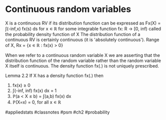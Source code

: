 # Continuous random variables


X is a continuous RV if its distribution function can be expressed as
Fx(X) = ∫(-inf,x) fx(s) ds for x ∊ ℝ
for some integrable function fx: R -> [0, inf) called the probability density function of X
The distribution function of a continuous RV is certainly continuous (it is 'absolutely continuous').
Range of X, Rx = {x ∊ ℝ : fx(x) > 0}

When we refer to a continuous random variable X we are asserting that the distribution function of the random variable rather than the random variable X itself is continuous.
The density function fx(.) is not uniquely prescribed.

Lemma 2.2
If X has a density function fx(.) then  
1. fx(x) ≥ 0  
2. ∫(-inf, inf) fx(x) dx = 1  
3. ℙ(a < X ≤ b) = ∫(a,b) fx(x) dx  
4. ℙ(X=x) = 0, for all x ∊ ℝ  

#appliedstats #classnotes #psm #ch2
#probability
